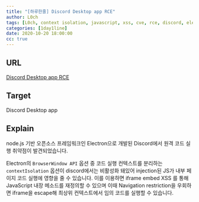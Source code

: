 ```yaml
---
title: "[하루한줄] Discord Desktop app RCE"
author: L0ch
tags: [L0ch, context isolation, javascript, xss, cve, rce, discord, electron]
categories: [1day1line]
date: 2020-10-20 18:00:00
cc: true
---
```


## URL
[Discord Desktop app RCE](https://mksben.l0.cm/2020/10/discord-desktop-rce.html)



## Target
Discord Desktop app



## Explain
node.js 기반 오픈소스 프레임워크인 Electron으로 개발된 Discord에서 원격 코드 실행 취약점이 발견되었습니다. 

Electron의 `BrowserWindow API` 옵션 중 코드 실행 컨텍스트를 분리하는 `contextIsolation` 옵션이 discord에서는 비활성화 돼있어 injection된 JS가 내부 페이지 코드 실행에 영향을 줄 수 있습니다. 이를 이용하면 iframe embed XSS 를 통해 JavaScript 내장 메소드를 재정의할 수 있으며 이때 Navigation restriction을 우회하면 iframe을 escape해 최상위 컨텍스트에서 임의 코드를 실행할 수 있습니다.
